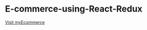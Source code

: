 # E-commerce-using-React-Redux


<a href="[https://www.w3schools.com](https://mac-e-commerce-rajarsimukherjee.vercel.app/)/">Visit myEcommerce</a>
